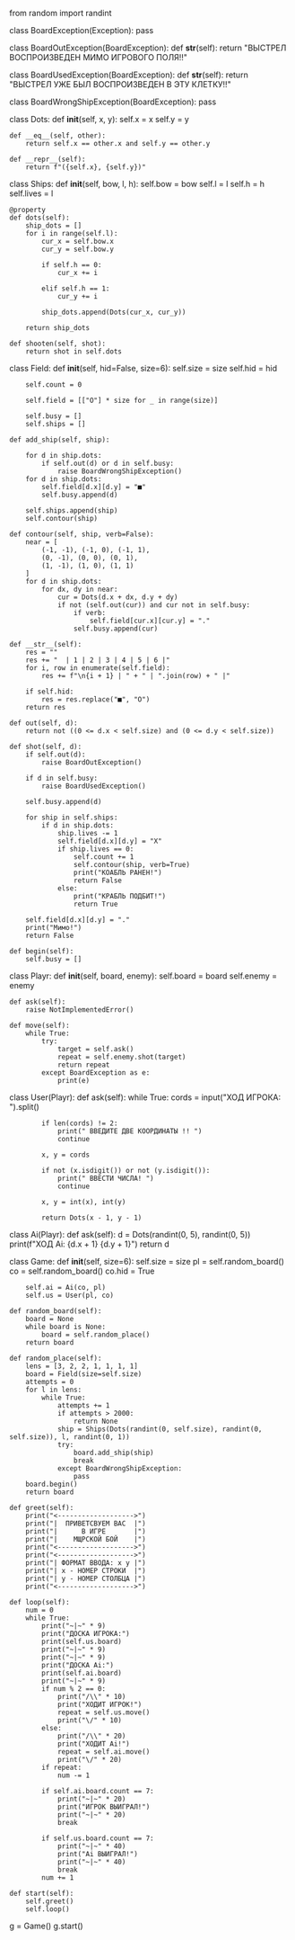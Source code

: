 from random import randint


class BoardException(Exception):
    pass

class BoardOutException(BoardException):
    def __str__(self):
        return "ВЫСТРЕЛ ВОСПРОИЗВЕДЕН МИМО ИГРОВОГО ПОЛЯ!!"

class BoardUsedException(BoardException):
    def __str__(self):
        return "ВЫСТРЕЛ УЖЕ БЫЛ ВОСПРОИЗВЕДЕН В ЭТУ КЛЕТКУ!!"

class BoardWrongShipException(BoardException):
    pass

class Dots:
    def __init__(self, x, y):
        self.x = x
        self.y = y

    def __eq__(self, other):
        return self.x == other.x and self.y == other.y

    def __repr__(self):
        return f"({self.x}, {self.y})"


class Ships:
    def __init__(self, bow, l, h):
        self.bow = bow
        self.l = l
        self.h = h
        self.lives = l

    @property
    def dots(self):
        ship_dots = []
        for i in range(self.l):
            cur_x = self.bow.x
            cur_y = self.bow.y

            if self.h == 0:
                cur_x += i

            elif self.h == 1:
                cur_y += i

            ship_dots.append(Dots(cur_x, cur_y))

        return ship_dots

    def shooten(self, shot):
        return shot in self.dots

class Field:
    def __init__(self, hid=False, size=6):
        self.size = size
        self.hid = hid

        self.count = 0

        self.field = [["O"] * size for _ in range(size)]

        self.busy = []
        self.ships = []

    def add_ship(self, ship):

        for d in ship.dots:
            if self.out(d) or d in self.busy:
                raise BoardWrongShipException()
        for d in ship.dots:
            self.field[d.x][d.y] = "■"
            self.busy.append(d)

        self.ships.append(ship)
        self.contour(ship)

    def contour(self, ship, verb=False):
        near = [
            (-1, -1), (-1, 0), (-1, 1),
            (0, -1), (0, 0), (0, 1),
            (1, -1), (1, 0), (1, 1)
        ]
        for d in ship.dots:
            for dx, dy in near:
                cur = Dots(d.x + dx, d.y + dy)
                if not (self.out(cur)) and cur not in self.busy:
                    if verb:
                        self.field[cur.x][cur.y] = "."
                    self.busy.append(cur)

    def __str__(self):
        res = ""
        res += "  | 1 | 2 | 3 | 4 | 5 | 6 |"
        for i, row in enumerate(self.field):
            res += f"\n{i + 1} | " + " | ".join(row) + " |"

        if self.hid:
            res = res.replace("■", "O")
        return res

    def out(self, d):
        return not ((0 <= d.x < self.size) and (0 <= d.y < self.size))

    def shot(self, d):
        if self.out(d):
            raise BoardOutException()

        if d in self.busy:
            raise BoardUsedException()

        self.busy.append(d)

        for ship in self.ships:
            if d in ship.dots:
                ship.lives -= 1
                self.field[d.x][d.y] = "X"
                if ship.lives == 0:
                    self.count += 1
                    self.contour(ship, verb=True)
                    print("КОАБЛЬ РАНЕН!")
                    return False
                else:
                    print("КРАБЛЬ ПОДБИТ!")
                    return True

        self.field[d.x][d.y] = "."
        print("Мимо!")
        return False

    def begin(self):
        self.busy = []


class Playr:
    def __init__(self, board, enemy):
        self.board = board
        self.enemy = enemy

    def ask(self):
        raise NotImplementedError()

    def move(self):
        while True:
            try:
                target = self.ask()
                repeat = self.enemy.shot(target)
                return repeat
            except BoardException as e:
                print(e)

class User(Playr):
    def ask(self):
        while True:
            cords = input("ХОД ИГРОКА: ").split()

            if len(cords) != 2:
                print(" ВВЕДИТЕ ДВЕ КООРДИНАТЫ !! ")
                continue

            x, y = cords

            if not (x.isdigit()) or not (y.isdigit()):
                print(" ВВЕСТИ ЧИСЛА! ")
                continue

            x, y = int(x), int(y)

            return Dots(x - 1, y - 1)
class Ai(Playr):
    def ask(self):
        d = Dots(randint(0, 5), randint(0, 5))
        print(f"ХОД Ai: {d.x + 1} {d.y + 1}")
        return d

class Game:
    def __init__(self, size=6):
        self.size = size
        pl = self.random_board()
        co = self.random_board()
        co.hid = True

        self.ai = Ai(co, pl)
        self.us = User(pl, co)

    def random_board(self):
        board = None
        while board is None:
            board = self.random_place()
        return board

    def random_place(self):
        lens = [3, 2, 2, 1, 1, 1, 1]
        board = Field(size=self.size)
        attempts = 0
        for l in lens:
            while True:
                attempts += 1
                if attempts > 2000:
                    return None
                ship = Ships(Dots(randint(0, self.size), randint(0, self.size)), l, randint(0, 1))
                try:
                    board.add_ship(ship)
                    break
                except BoardWrongShipException:
                    pass
        board.begin()
        return board

    def greet(self):
        print("<------------------->")
        print("|  ПРИВЕТСВУЕМ ВАС  |")
        print("|      В ИГРЕ       |")
        print("|    МЩРСКОЙ БОЙ    |")
        print("<------------------->")
        print("<------------------->")
        print("| ФОРМАТ ВВОДА: x y |")
        print("| x - НОМЕР СТРОКИ  |")
        print("| y - НОМЕР СТОЛБЦА |")
        print("<------------------->")

    def loop(self):
        num = 0
        while True:
            print("~|~" * 9)
            print("ДОСКА ИГРОКА:")
            print(self.us.board)
            print("~|~" * 9)
            print("~|~" * 9)
            print("ДОСКА Ai:")
            print(self.ai.board)
            print("~|~" * 9)
            if num % 2 == 0:
                print("/\\" * 10)
                print("ХОДИТ ИГРОК!")
                repeat = self.us.move()
                print("\/" * 10)
            else:
                print("/\\" * 20)
                print("ХОДИТ Ai!")
                repeat = self.ai.move()
                print("\/" * 20)
            if repeat:
                num -= 1

            if self.ai.board.count == 7:
                print("~|~" * 20)
                print("ИГРОК ВЫИГРАЛ!")
                print("~|~" * 20)
                break

            if self.us.board.count == 7:
                print("~|~" * 40)
                print("Ai ВЫИГРАЛ!")
                print("~|~" * 40)
                break
            num += 1

    def start(self):
        self.greet()
        self.loop()

g = Game()
g.start()
